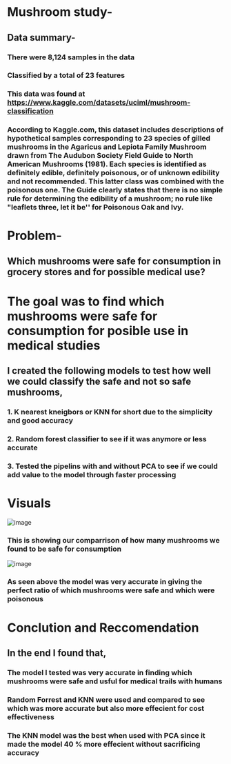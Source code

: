 # Mushroom study-

## Data summary-

### There were 8,124 samples in the data
### Classified by a total of 23 features
### This data was found at https://www.kaggle.com/datasets/uciml/mushroom-classification
### According to Kaggle.com, this dataset includes descriptions of hypothetical samples corresponding to 23 species of gilled mushrooms in the Agaricus and Lepiota Family Mushroom drawn from The Audubon Society Field Guide to North American Mushrooms (1981). Each species is identified as definitely edible, definitely poisonous, or of unknown edibility and not recommended. This latter class was combined with the poisonous one. The Guide clearly states that there is no simple rule for determining the edibility of a mushroom; no rule like "leaflets three, let it be'' for Poisonous Oak and Ivy.

# Problem- 

## Which mushrooms were safe for consumption in grocery stores and for possible medical use?
 

# The goal was to find which mushrooms were safe for consumption for posible use in medical studies 

## I created the following models to test how well we could classify the safe and not so safe mushrooms,
### 1. K nearest kneigbors or KNN for short due to the simplicity and good accuracy 
### 2. Random forest classifier to see if it was anymore or less accurate
### 3. Tested the pipelins with and without PCA to see if we could add value to the model through faster processing

# Visuals

![image](https://user-images.githubusercontent.com/105470937/192131532-94287028-cd41-46b6-a943-3e186b4380ed.png)
### This is showing our comparrison of how many mushrooms we found to be safe for consumption

![image](https://user-images.githubusercontent.com/105470937/192001520-bbbc31b9-1511-4368-ba0d-24da66d8b5e9.png)
### As seen above the model was very accurate in giving the perfect ratio of which mushrooms were safe and which were poisonous

# Conclution and Reccomendation
## In the end I found that, 
### The model I tested was very accurate in finding which mushrooms were safe and usful for medical trails with humans 
### Random Forrest and KNN were used and compared to see which was more accurate but also more effecient for cost effectiveness 
### The KNN model was the best when used with PCA since it made the model 40 % more effecient without sacrificing accuracy
